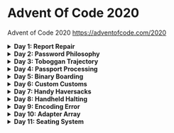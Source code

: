 # Advent Of Code 2020
Advent of Code 2020 https://adventofcode.com/2020

<details>
<summary><b>Day 1: Report Repair</b></summary>
<p>
Day 1 provides an expense report with which one must search through each entry and find the pair that total 2020. Then find the triplet that totals 2020.

```
1721
979
366
299
675
1456
```

### Part 1:
For every entry in the list, compare it with every other entry until once pair totals 2020. 

### Part 2:
Same as part 1 but check every triplet in the same manner as before.

Added in some early outs in case there was no chance of a solution for any particular pair. Additionally, the data was sorted in ascending order to speed up operations. 
</p>
</details>


<details>
<summary><b>Day 2: Password Philosophy</b></summary>
<p>
Day 2 provides a list of passwords along with some criteria for validity. Where you are given two numbers and one character. The numbers being the min and max occurrences for the given char in the respective password.

```
1-3 a: abcde
1-3 b: cdefg
2-9 c: ccccccccc
```

### Part 1:
Parse the data to extract the min, max, and special char and the password. Check the occurrences of the char in the password and verify it is within the min and max allowed.

### Part 2:
The rules change such that the numbers are now indices of where the char can occur in the password, but it can only occur in one of the two indices to be valid. For a little extra challenge, the numbers are not 0 based as is typical in programming languages. Check each index for the char and return a valid result only if one occurs.

Added in a regex version as well as built-in methods to solve.
</p>
</details>


<details>
<summary><b>Day 3: Toboggan Trajectory</b></summary>
<p>
Day 3 provides a map of trees for a given region. This region repeats the tree pattern out to the right. Each '#' indicates a tree. One must find all trees hit based on a given trajectory (slope)

```
..##....... --->
#...#...#..
.#....#..#.
..#.#...#.#
.#...##..#.
..#.##..... ...>
.#.#.#....#
.#........#
#.##...#...
#...##....#
.#..#...#.# --->
```

### Part 1:
Given a slope of (3, 1) calculate the number of tees hit - points on the path with "#".

### Part 2:
Given a number of slopes,[(1, 1), (3, 1), (5, 1), (7, 1), (1, 2)] calculate the trees hit for each slope and find the product of them all.

### Created a little gif to show part one in action
<p align="center">
<img src="https://github.com/GlassToeStudio/AdventOfCode_2020/blob/master/Day_03/AoC_day3_p1.gif" width="50%" height="50%"
</p>

</p>
</details>

<details>
<summary><b>Day 4: Passport Processing</b></summary>
<p>
Day 4 number of key:value pairs for a given set of passport data all separated by a blank line. One must parse the data and check that the required fields are present.

```
ecl:gry pid:860033327 eyr:2020 hcl:#fffffd
byr:1937 iyr:2017 cid:147 hgt:183cm

iyr:2013 ecl:amb cid:350 eyr:2023 pid:028048884
hcl:#cfa07d byr:1929

hcl:#ae17e1 iyr:2013
eyr:2024
ecl:brn pid:760753108 byr:1931
hgt:179cm

hcl:#cfa07d eyr:2025 pid:166559648
iyr:2011 ecl:brn hgt:59in
```
### Required felids (except cid)

```
byr (Birth Year)
iyr (Issue Year)
eyr (Expiration Year)
hgt (Height)
hcl (Hair Color)
ecl (Eye Color)
pid (Passport ID)
cid (Country ID)
```

### Part 1:
Break down the data in separate passports then break out each key:value pair of fields. Check that the required fields are present and count the total number of valid passports.

### Part 2:
Each field now required some data validation. Check each field against its respective criteria and find the total number of valid passports.

```
byr (Birth Year) - four digits; at least 1920 and at most 2002.
iyr (Issue Year) - four digits; at least 2010 and at most 2020.
eyr (Expiration Year) - four digits; at least 2020 and at most 2030.
hgt (Height) - a number followed by either cm or in:
If cm, the number must be at least 150 and at most 193.
If in, the number must be at least 59 and at most 76.
hcl (Hair Color) - a # followed by exactly six characters 0-9 or a-f.
ecl (Eye Color) - exactly one of: amb blu brn gry grn hzl oth.
pid (Passport ID) - a nine-digit number, including leading zeros.
cid (Country ID) - ignored, missing or not.
```
</p>
</details>


<details>
<summary><b>Day 5: Binary Boarding</b></summary>
<p>
Day 5 provides a list of instructions for calculating a row, column and seat id for a given line of input. The instructions state to perform somewhat of a binary search, in that one must continuously take either the upper or lower half of some range until a single value is left. Do this for the first 7 characters of the input, then again for the last 3 characters. The two values are then used to calculate a seat id. Once all seat ids are found, locate the seat id that is missing from the others. 

```py
BFFFBBFRRR

def get_seat_id(row, column):
    return row * 8 + column
```

### Part 1:
For every line of input, split out the first 7 and last 3 characters. Based on each value, take either the upper or lower half of a given range (128 and 8, respectively). Take these two values and calculate a seat id.

### Part 2:
For every seat id, find which one is missing from the total range of seat ids (128 * 8). However, not all seat ids are actually available, so to find the missing seat, find also that its neighbors (+1 and -1) are not missing. 

```py
if seat + 1 not in missing_seats and seat - 1 not in missing_seats:
``` 
</p>
</details>


<details>
<summary><b>Day 6: Custom Customs</b></summary>
<p>
Day 6 provides a list of groups of answers, each answer being a letter of the alphabet noting a answer of yes for one of 26 questions.

```
abc

a
b
c

ab
ac

a
a
a
a

b
```

### Part 1:
For every groups of answers, find ANY response of yes. (Union). 

### Part 2:
For every group of answers, find responses where ALL answered yes. (Intersection)


### Created some visuals of the data
#### Part 1
<p align="center">
<img src="https://github.com/GlassToeStudio/AdventOfCode_2020/blob/master/Day_06/day_6_part_1.PNG" width="100%" height="100%"
</p>

#### Part 2
<p align="center">
<img src="https://github.com/GlassToeStudio/AdventOfCode_2020/blob/master/Day_06/day_6_part_2.PNG" width="100%" height="100%"
</p>

</p>
</details>


<details>
<summary><b>Day 7: Handy Haversacks</b></summary>
<p>
Day 7

```
light red bags contain 1 bright white bag, 2 muted yellow bags.
dark orange bags contain 3 bright white bags, 4 muted yellow bags.
bright white bags contain 1 shiny gold bag.
muted yellow bags contain 2 shiny gold bags, 9 faded blue bags.
shiny gold bags contain 1 dark olive bag, 2 vibrant plum bags.
dark olive bags contain 3 faded blue bags, 4 dotted black bags.
vibrant plum bags contain 5 faded blue bags, 6 dotted black bags.
faded blue bags contain no other bags.
dotted black bags contain no other bags.
```

### Part 1:
 
### Part 2:


</p>
</details>


<details>
<summary><b>Day 8: Handheld Halting</b></summary>
<p>
Day 8 - our first VM

```
```

### Part 1:
For every groups of answers, find ANY response of yes. (Union). 

### Part 2:

### Visusal
<p align="center">
<img src="https://github.com/GlassToeStudio/AdventOfCode_2020/blob/master/Day_08/AoC_day8_vis.gif" width="100%" height="100%"
</p>

</p>
</details>


<details>
<summary><b>Day 9: Encoding Error</b></summary>
<p>
Day 9 - Window search

```
```

### Part 1:

### Part 2:

### Visusal
<p align="center">
<img src="https://github.com/GlassToeStudio/AdventOfCode_2020/blob/master/Day_09/day_09_part_1_2_square.gif" width="100%" height="100%"
</p>


</p>
</details>


<details>
<summary><b>Day 10: Adapter Array</b></summary>
<p>
Day 10 - Dynamic Programming (apparently).

```
```

### Part 1:

### Part 2:


</p>
</details>


<details>
<summary><b>Day 11: Seating System</b></summary>
<p>
Day 11 - Conways Game of Life... ish

```
```

### Part 1:

### Part 2:


</p>
</details>
